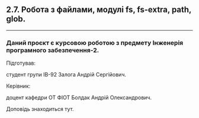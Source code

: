 ## 2.7. Робота з файлами, модулі fs, fs-extra, path, glob.
* * *

### Даний проєкт є курсовою роботою з предмету Інженерія програмного забезпечення-2.  

Підготував:

студент групи ІВ-92 Залога Андрій Сергійович.

Керівник:

доцент кафедри ОТ ФІОТ Болдак Андрій Олександрович.

Доповідь знаходиться тут.
